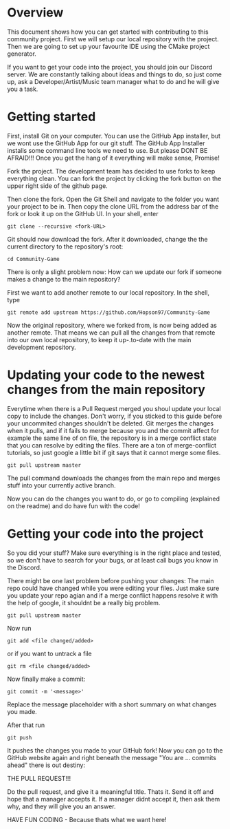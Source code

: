 # Overview

This document shows how you can get started with contributing to this community project.
First we will setup our local repository with the project.
Then we are going to set up your favourite IDE using the CMake project generator.

If you want to get your code into the project, you should join our Discord server.
We are constantly talking about ideas and things to do, so just come up, ask
a Developer/Artist/Music team manager what to do and he will give you a task.

# Getting started

First, install Git on your computer. You can use the GitHub App installer, but
we wont use the GitHub App for our git stuff. The GitHub App Installer installs
some command line tools we need to use. But please DONT BE AFRAID!!! Once you
get the hang of it everything will make sense, Promise!

Fork the project. The development team has
decided to use forks to keep everything clean. You can fork the project by
clicking the fork button on the upper right side of the github page.

Then clone the fork. Open the Git Shell and navigate to the folder you want
your project to be in. Then copy the clone URL from the address bar of the fork
or look it up on the GitHub UI. In your shell, enter

`git clone --recursive <fork-URL>`

Git should now download the fork. After it downloaded, change the the current
directory to the repository's root:

`cd Community-Game`

There is only a slight problem now: How can we update our fork if someone makes
a change to the main repository?

First we want to add another remote to our local repository. In the shell,
type

`git remote add upstream https://github.com/Hopson97/Community-Game`

Now the original repository, where we forked from, is now being added as another
remote. That means we can pull all the changes from that remote into our own
local repository, to keep it up-.to-date with the main development repository.

# Updating your code to the newest changes from the main repository

Everytime when there is a Pull Request merged you shoul update your local copy to include the changes.
Don't worry, if you sticked to this guide before your uncommited changes shouldn't be deleted.
Git merges the changes when it pulls, and if it fails to merge because you and the commit affect for
example the same line of on file, the repository is in a merge conflict state that you can resolve by
editing the files. There are a ton of merge-conflict tutorials, so just google a little bit if git says
that it cannot merge some files.

`git pull upstream master`

The pull command downloads the changes from the main repo and merges stuff into your
currently active branch.

Now you can do the changes you want to do, or go to compiling (explained on the
  readme) and do have fun with the code!

# Getting your code into the project

So you did your stuff? Make sure everything is in the right place and tested, so
we don't have to search for your bugs, or at least call bugs you know in the
Discord.

There might be one last problem before pushing your changes: The main repo could
have changed while you were editing your files. Just make sure you update your repo agian
and if a merge conflict happens resolve it with the help of google, it shouldnt be a really big
problem.

`git pull upstream master`

Now run

`git add <file changed/added>`

or if you want to untrack a file

`git rm <file changed/added>`

Now finally make a commit:

`git commit -m '<message>'`

Replace the message placeholder with a
short summary on what changes you made.

After that run

`git push`

It pushes the changes you made to your GitHub fork! Now you can go to the GitHub
website again and right beneath the message "You are ... commits ahead" there is
out destiny:

THE PULL REQUEST!!!

Do the pull request, and give it a meaningful title. Thats it. Send it off and
hope that a manager accepts it. If a manager didnt accept it, then ask them why,
and they will give you an answer.

HAVE FUN CODING - Because thats what we want here!
